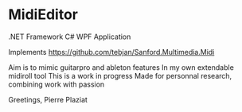 # MidiEditor

.NET Framework C# WPF Application

Implements https://github.com/tebjan/Sanford.Multimedia.Midi

Aim is to mimic guitarpro and ableton features
In my own extendable midiroll tool
This is a work in progress
Made for personnal research, combining work with passion

Greetings,
Pierre Plaziat 